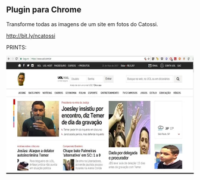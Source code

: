 ## Plugin para Chrome

Transforme todas as imagens de um site em fotos do Catossi.
 
http://bit.ly/ncatossi

PRINTS: 

<!--![Banana](https://lh3.googleusercontent.com/hp0TQzo23-EbZ4N4E4CJtpAbCrlybCSMTvJRU0-Z9mqO4SfTDOmfP0nPh7OduSYlzajgnunP=s640-h400-e365-rw "vou chorar")-->

<img src="viado.png" />

<!--![funfa](http://cdn.osxdaily.com/wp-content/uploads/2013/07/dancing-banana.gif "Olha a banana dançando!")-->

<!--<img src="https://lh3.googleusercontent.com/hp0TQzo23-EbZ4N4E4CJtpAbCrlybCSMTvJRU0-Z9mqO4SfTDOmfP0nPh7OduSYlzajgnunP=s640-h400-e365-rw" title="print ncatossi" />
<br />-->

<!--
![Banana](https://lh3.googleusercontent.com/UGaT3VrLbPXxsPQExJF-fI81eCzaYSmk6ODfeVbnzGEitPKSubSJVzzAR8PoEmch_nvAkOY7bA4=s640-h400-e365-rw "ja chorei")-->

<!--
<img src="https://lh3.googleusercontent.com/UGaT3VrLbPXxsPQExJF-fI81eCzaYSmk6ODfeVbnzGEitPKSubSJVzzAR8PoEmch_nvAkOY7bA4=s640-h400-e365-rw" title="print ncatossi" />-->
